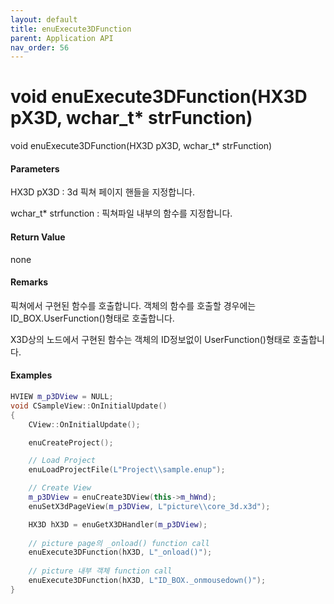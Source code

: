 ```yaml
---
layout: default
title: enuExecute3DFunction
parent: Application API
nav_order: 56
---
```

# void enuExecute3DFunction\(HX3D pX3D, wchar\_t\* strFunction\)

void enuExecute3DFunction\(HX3D pX3D, wchar\_t\* strFunction\)

#### Parameters

HX3D pX3D : 3d 픽쳐 페이지 핸들을 지정합니다.

wchar\_t\* strfunction : 픽쳐파일 내부의 함수를 지정합니다.

#### Return Value

none

#### Remarks

픽쳐에서 구현된 함수를 호출합니다. 객체의 함수를 호출할 경우에는 ID\_BOX.UserFunction\(\)형태로 호출합니다.

X3D상의 노드에서 구현된 함수는 객체의 ID정보없이 UserFunction\(\)형태로 호출합니다.

#### Examples

```cpp
HVIEW m_p3DView = NULL; 
void CSampleView::OnInitialUpdate() 
{ 
    CView::OnInitialUpdate(); 

    enuCreateProject(); 

    // Load Project
    enuLoadProjectFile(L"Project\\sample.enup"); 

    // Create View
    m_p3DView = enuCreate3DView(this->m_hWnd);
    enuSetX3dPageView(m_p3DView, L"picture\\core_3d.x3d");

    HX3D hX3D = enuGetX3DHandler(m_p3DView);
    
    // picture page의 _onload() function call    
    enuExecute3DFunction(hX3D, L"_onload()"); 
    
    // picture 내부 객체 function call
    enuExecute3DFunction(hX3D, L"ID_BOX._onmousedown()");           
}
```



